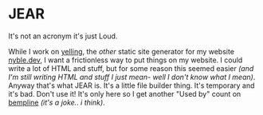 # JEAR
It's not an acronym it's just Loud.

While I work on [yelling][yelling], the *other* static site generator for my website [nyble.dev][nyble-dev], I want a frictionless way to put things on my website. I could write a lot of HTML and stuff, but for some reason this seemed easier *(and I'm still writing HTML and stuff I just mean- well I don't know what I mean)*. Anyway that's what JEAR is. It's a little file builder thing. It's temporary and it's bad. Don't use it! It's only here so I get another "Used by" count on [bempline][bempline] *(it's a joke.. i think)*.

[yelling]: https://github.com/gennyble/yelling
[nyble-dev]: https://github.com/gennyble/nyble.dev
[bempline]: https://github.com/gennyble/bempline
[usedby-tweet]: https://twitter.com/gennyble/status/1600677710472179714